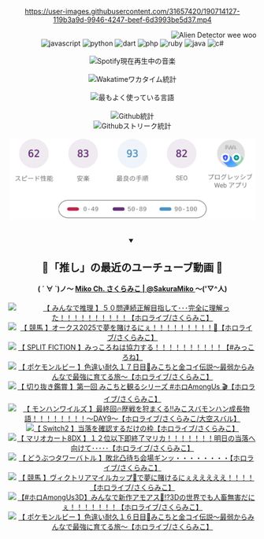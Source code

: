 <!-- START: HERO IMAGE GIF ////////// ////////// ////////// -->
<!-- <img src="@/../assets/img/gaming/ghost-of-tsushima.gif" width="100%"  alt="nellyXinwei's Hero Gif Image"/> -->
<!-- END: HERO IMAGE GIF ////////// ////////// ////////// -->

<div align="center" >  
  
<!-- START:ワンピース 第1015話「ルフィはRED ROCを使う」 -->
<https://user-images.githubusercontent.com/31657420/190714127-119b3a9d-9946-4247-beef-6d3993be5d37.mp4>
<!-- END:ワンピース 第1015話「ルフィはRED ROCを使う」 -->

<!-- START:VISITOR COUNTER -->
<div width="100%" align="right">
<img src="https://komarev.com/ghpvc/?username=nellyXinwei&label=🛸&color=grey&style=for-the-badge&labelcolor=ffffff" alt="Alien Detector wee woo"/>
</div>
<!-- END:VISITOR COUNTER -->

<!-- START: PROGRAMMING LANGUAGES -->
<!-- 色彩 Color Scheme:
#961E3A, #8A0D42, #5A0640, #4F265E, #2B355A, #3E759B, #CC4246,
#BB2649, #AD1052, #700750, #633075, #364270, #4E92C2, #FF5357
Sauce: https://www.webcreatorbox.com/inspiration/pantone-2023
-->

<img src="https://img.shields.io/badge/javascript%20-%23BB2649.svg?&style=for-the-badge&logo=javascript&logoColor=white&labelColor=961E3A" alt="javascript"/>
<img src="https://img.shields.io/badge/python%20-%23AD1052.svg?&style=for-the-badge&logo=python&logoColor=white&labelColor=8A0D42" alt="python" />
<img src="https://img.shields.io/badge/dart%20-%23700750.svg?&style=for-the-badge&logo=dart&logoColor=white&labelColor=5A0640" alt="dart"/>
<img src="https://img.shields.io/badge/php%20-%23633075.svg?&style=for-the-badge&logo=php&logoColor=white&labelColor=4F265E" alt="php"/>
<img src="https://img.shields.io/badge/ruby%20-%23364270.svg?&style=for-the-badge&logo=ruby&logoColor=white&labelColor=2B355A" alt="ruby"/>
<img src="https://img.shields.io/badge/java%20-%234E92C2.svg?&style=for-the-badge&logo=openjdk&logoColor=white&labelColor=3E759B" alt="java"/>
<img src="https://img.shields.io/badge/c%23-%23FF5357.svg?style=for-the-badge&logo=c-sharp&logoColor=white&labelColor=CC4246" alt="c#"/>  
<!-- END: PROGRAMMING LANGUAGES -->

<br>
<br>

<!-- START: MUSIC STATUS -->
  <!-- <a href="https://newojima-gsrs-20220114.vercel.app/api/now-playing?open">
    <img src="https://newojima-gsrs-20220114.vercel.app/api/now-playing" alt="Spotify現在再生中の音楽">
  </a> -->
  <img src="https://newojima-grss-20230114.vercel.app/api/spotify?border_color=transparent" alt="Spotify現在再生中の音楽" width="280px">
<!-- END: MUSIC STATUS -->

<br>
<br>

<!-- START: GITHUB STATUS -->
<!-- 色彩 Color Scheme:  #BB2649, #AD1052, #700750, #633075 -->
<img align="center" src="https://newojima-grs-20230109.vercel.app/api/wakatime?username=newojima&layout=compact&langs_count=10&locale=ja&hide_title=false&title_color=fff&hide_border=true&text_color=fff&bg_color=BB2649,BB2649,633075,633075&hide=other,css,html,bash,xml,git%20config,makefile,properties,yaml,markdown,text,json,jsx" alt="Wakatimeワカタイム統計" width="500px"/>

<br>
<br>

<!-- 色彩 Color Scheme:  #633075, #364270, #4E92C2 -->
  <img align="center" src="https://newojima-grs-20230109.vercel.app/api/top-langs?username=newojima&layout=compact&text_color=fff&icon_color=fff&hide_border=true&&locale=ja&hide_title=false&title_color=fff&include_all_commits=true&card_width=445&langs_count=11&hide=c%23,powershell,shaderlab,hlsl,makefile,jupyter%20notebook,python,html,css,shell,batchfile,less,liquid,hack,scss&bg_color=4F265E,633075,4E92C2" alt="最もよく使っている言語" width="500px"/>

<br>
<br>

<!-- 色彩 Color Scheme:  #4E92C2, #FF5357 -->
  <img align="center" src="https://newojima-grs-20230109.vercel.app/api?username=newojima&rank_icon=github&show_icons=true&&locale=ja&title_color=fff&text_color=fff&icon_color=fff&hide_border=true&hide_title=false&count_private=true&include_all_commits=true&card_width=495&disable_animations=true&bg_color=4E92C2,4E92C2,FF5357" alt="Github統計" width="500px"/>

<br>

<img align="center" src="https://streak-stats.demolab.com?user=newojima&theme=dark&hide_border=true&locale=ja&ring=BB2649&stroke=222222&background=151515&sideLabels=BB2649&currStreakLabel=ffffff&border=BB2649&fire=FF5357&currStreakNum=ffffff&sideNums=FF5357&dates=ffffff" alt="Githubストリーク統計" width="500px"/>

<br>
<br>

  <img align="center" width="500px" src="@/../assets/img/page-insights.svg" alt="Githubページの洞察"/>
  
</div>
<!-- END: GITHUB STATUS -->

<br>
<br>

<div align="center">
<details open>
  <summary>

  </summary>

  <h2 align="center">🌸「推し」の最近のユーチューブ動画 🌸</h2>
  <h4>
  ( ´ ∀ `)ノ～ 
  <a href="https://www.youtube.com/@SakuraMiko">Miko Ch. さくらみこ | @SakuraMiko
  </a>
   ～('▽^人)
  </h4>

  <!-- BEGIN YOUTUBE-CARDS -->
<a href="https://www.youtube.com/watch?v=fUDgpWg2nzk"><img src="https://ytcards.demolab.com/?id=fUDgpWg2nzk&title=%E3%80%90+%E3%81%BF%E3%82%93%E3%81%AA%E3%81%A7%E6%8E%A8%E7%90%86+%E3%80%91%EF%BC%95%EF%BC%90%E5%95%8F%E9%80%A3%E7%B6%9A%E6%AD%A3%E8%A7%A3%E7%9B%AE%E6%8C%87%E3%81%97%E3%81%A6%EF%BD%A5%EF%BD%A5%EF%BD%A5%E5%AE%8C%E5%85%A8%E3%81%AB%E7%90%86%E8%A7%A3%E3%81%A3%E3%81%9F%EF%BC%81%EF%BC%81%EF%BC%81%EF%BC%81%EF%BC%81%EF%BC%81%EF%BC%81%EF%BC%81%EF%BC%81%EF%BC%81%E3%80%90%E3%83%9B%E3%83%AD%E3%83%A9%E3%82%A4%E3%83%96%2F%E3%81%95%E3%81%8F%E3%82%89%E3%81%BF%E3%81%93%E3%80%91&lang=ja&timestamp=1748247886&background_color=%230d1117&title_color=%23ffffff&stats_color=%23dedede&max_title_lines=1&width=187&border_radius=5&duration=0" alt="【 みんなで推理 】５０問連続正解目指して･･･完全に理解った！！！！！！！！！！【ホロライブ/さくらみこ】" title="【 みんなで推理 】５０問連続正解目指して･･･完全に理解った！！！！！！！！！！【ホロライブ/さくらみこ】"></a>
<a href="https://www.youtube.com/watch?v=gAlPspfpNhg"><img src="https://ytcards.demolab.com/?id=gAlPspfpNhg&title=%E3%80%90+%E7%AB%B6%E9%A6%AC+%E3%80%91%E3%82%AA%E3%83%BC%E3%82%AF%E3%82%B92025%E3%81%A7%E5%A4%A2%E3%82%92%E8%B3%AD%E3%81%91%E3%82%8B%E3%81%AB%E3%81%87%EF%BC%81%EF%BC%81%EF%BC%81%EF%BC%81%EF%BC%81%EF%BC%81%EF%BC%81%EF%BC%81%EF%BC%81%F0%9F%8F%87%E3%80%90%E3%83%9B%E3%83%AD%E3%83%A9%E3%82%A4%E3%83%96%2F%E3%81%95%E3%81%8F%E3%82%89%E3%81%BF%E3%81%93%E3%80%91&lang=ja&timestamp=1748156292&background_color=%230d1117&title_color=%23ffffff&stats_color=%23dedede&max_title_lines=1&width=187&border_radius=5&duration=4913" alt="【 競馬 】オークス2025で夢を賭けるにぇ！！！！！！！！！🏇【ホロライブ/さくらみこ】" title="【 競馬 】オークス2025で夢を賭けるにぇ！！！！！！！！！🏇【ホロライブ/さくらみこ】"></a>
<a href="https://www.youtube.com/watch?v=Y6L2dbpc0yQ"><img src="https://ytcards.demolab.com/?id=Y6L2dbpc0yQ&title=%E3%80%90+SPLIT+FICTION+%E3%80%91%E3%81%BF%E3%81%A3%E3%81%93%E3%82%8D%E3%81%AD%E3%81%AF%E5%8D%94%E5%8A%9B%E3%81%99%E3%82%8B%EF%BC%81%EF%BC%81%EF%BC%81%EF%BC%81%EF%BC%81%EF%BC%81%EF%BC%81%EF%BC%81%EF%BC%81%EF%BC%81%E3%80%90%23%E3%81%BF%E3%81%A3%E3%81%93%E3%82%8D%E3%81%AD%E3%80%91&lang=ja&timestamp=1748107812&background_color=%230d1117&title_color=%23ffffff&stats_color=%23dedede&max_title_lines=1&width=187&border_radius=5&duration=25188" alt="【 SPLIT FICTION 】みっころねは協力する！！！！！！！！！！【#みっころね】" title="【 SPLIT FICTION 】みっころねは協力する！！！！！！！！！！【#みっころね】"></a>
<a href="https://www.youtube.com/watch?v=ZBp8EY68ZmY"><img src="https://ytcards.demolab.com/?id=ZBp8EY68ZmY&title=%E3%80%90+%E3%83%9D%E3%82%B1%E3%83%A2%E3%83%B3%E3%83%AB%E3%83%93%E3%83%BC+%E3%80%91%E8%89%B2%E9%81%95%E3%81%84%E8%80%90%E4%B9%85%EF%BC%91%EF%BC%97%E6%97%A5%E7%9B%AE%F0%9F%8E%A3%E3%81%BF%E3%81%93%E3%81%A1%E3%81%A8%E9%87%91%E3%82%B3%E3%82%A4%E4%BC%9D%E8%AA%AC%EF%BD%9E%E6%9C%80%E5%BC%B1%E3%81%8B%E3%82%89%E3%81%BF%E3%82%93%E3%81%AA%E3%81%A7%E6%9C%80%E5%BC%B7%E3%81%AB%E8%82%B2%E3%81%A6%E3%82%8B%E6%97%85%EF%BD%9E%E3%80%90%E3%83%9B%E3%83%AD%E3%83%A9%E3%82%A4%E3%83%96%2F%E3%81%95%E3%81%8F%E3%82%89%E3%81%BF%E3%81%93%E3%80%91&lang=ja&timestamp=1748027304&background_color=%230d1117&title_color=%23ffffff&stats_color=%23dedede&max_title_lines=1&width=187&border_radius=5&duration=27102" alt="【 ポケモンルビー 】色違い耐久１７日目🎣みこちと金コイ伝説～最弱からみんなで最強に育てる旅～【ホロライブ/さくらみこ】" title="【 ポケモンルビー 】色違い耐久１７日目🎣みこちと金コイ伝説～最弱からみんなで最強に育てる旅～【ホロライブ/さくらみこ】"></a>
<a href="https://www.youtube.com/watch?v=j25eJPBYgOg"><img src="https://ytcards.demolab.com/?id=j25eJPBYgOg&title=%E3%80%90+%E5%88%87%E3%82%8A%E6%8A%9C%E3%81%8D%E9%91%91%E8%B3%9E+%E3%80%91%E7%AC%AC%E4%B8%80%E5%9B%9E+%E3%81%BF%E3%81%93%E3%81%A1%E3%81%A8%E8%A6%B3%E3%82%8B%E3%82%B7%E3%83%AA%E3%83%BC%E3%82%BA+%23%E3%83%9B%E3%83%ADAmongUs+%F0%9F%8E%AC%E3%80%90%E3%83%9B%E3%83%AD%E3%83%A9%E3%82%A4%E3%83%96%2F%E3%81%95%E3%81%8F%E3%82%89%E3%81%BF%E3%81%93%E3%80%91&lang=ja&timestamp=1747928534&background_color=%230d1117&title_color=%23ffffff&stats_color=%23dedede&max_title_lines=1&width=187&border_radius=5&duration=8779" alt="【 切り抜き鑑賞 】第一回 みこちと観るシリーズ #ホロAmongUs 🎬【ホロライブ/さくらみこ】" title="【 切り抜き鑑賞 】第一回 みこちと観るシリーズ #ホロAmongUs 🎬【ホロライブ/さくらみこ】"></a>
<a href="https://www.youtube.com/watch?v=tRl7zNNLhTE"><img src="https://ytcards.demolab.com/?id=tRl7zNNLhTE&title=%E3%80%90+%E3%83%A2%E3%83%B3%E3%83%8F%E3%83%B3%E3%83%AF%E3%82%A4%E3%83%AB%E3%82%BA+%E3%80%91%E6%9C%80%E7%B5%82%E5%9B%9E%F0%9F%94%A5%E6%AD%B4%E6%88%A6%E3%82%92%E7%8B%A9%E3%81%BE%E3%81%8F%E3%82%8B%E2%80%BC%EF%B8%8F%E3%81%BF%E3%81%93%E3%82%B9%E3%83%90%E3%83%A2%E3%83%B3%E3%83%8F%E3%83%B3%E6%88%90%E9%95%B7%E7%89%A9%E8%AA%9E%EF%BC%81%EF%BC%81%EF%BC%81%EF%BC%81%EF%BC%81%EF%BC%81%EF%BC%81%EF%BC%81%EF%BD%9EDAY9%EF%BD%9E%E3%80%90%E3%83%9B%E3%83%AD%E3%83%A9%E3%82%A4%E3%83%96%2F%E3%81%95%E3%81%8F%E3%82%89%E3%81%BF%E3%81%93%2F%E5%A4%A7%E7%A9%BA%E3%82%B9%E3%83%90%E3%83%AB%E3%80%91&lang=ja&timestamp=1747758864&background_color=%230d1117&title_color=%23ffffff&stats_color=%23dedede&max_title_lines=1&width=187&border_radius=5&duration=11576" alt="【 モンハンワイルズ 】最終回🔥歴戦を狩まくる‼️みこスバモンハン成長物語！！！！！！！！～DAY9～【ホロライブ/さくらみこ/大空スバル】" title="【 モンハンワイルズ 】最終回🔥歴戦を狩まくる‼️みこスバモンハン成長物語！！！！！！！！～DAY9～【ホロライブ/さくらみこ/大空スバル】"></a>
<a href="https://www.youtube.com/watch?v=0aeMtFczFww"><img src="https://ytcards.demolab.com/?id=0aeMtFczFww&title=%E3%80%90+Switch2+%E3%80%91%E5%BD%93%E8%90%BD%E3%82%92%E7%A2%BA%E8%AA%8D%E3%81%99%E3%82%8B%E3%81%A0%E3%81%91%E3%81%AE%E6%9E%A0%E3%80%90%E3%83%9B%E3%83%AD%E3%83%A9%E3%82%A4%E3%83%96%2F%E3%81%95%E3%81%8F%E3%82%89%E3%81%BF%E3%81%93%E3%80%91&lang=ja&timestamp=1747741818&background_color=%230d1117&title_color=%23ffffff&stats_color=%23dedede&max_title_lines=1&width=187&border_radius=5&duration=2480" alt="【 Switch2 】当落を確認するだけの枠【ホロライブ/さくらみこ】" title="【 Switch2 】当落を確認するだけの枠【ホロライブ/さくらみこ】"></a>
<a href="https://www.youtube.com/watch?v=KS8QRNM21zI"><img src="https://ytcards.demolab.com/?id=KS8QRNM21zI&title=%E3%80%90+%E3%83%9E%E3%83%AA%E3%82%AA%E3%82%AB%E3%83%BC%E3%83%888DX+%E3%80%91%EF%BC%91%EF%BC%92%E4%BD%8D%E4%BB%A5%E4%B8%8B%E5%8D%B3%E7%B5%82%E4%BA%86%E3%83%9E%E3%83%AA%E3%82%AB%EF%BC%81%EF%BC%81%EF%BC%81%EF%BC%81%EF%BC%81%EF%BC%81%EF%BC%81%E6%98%8E%E6%97%A5%E3%81%AE%E5%BD%93%E8%90%BD%E3%81%B8%E5%90%91%E3%81%91%E3%81%A6%EF%BD%A5%EF%BD%A5%EF%BD%A5%EF%BD%A5%EF%BD%A5%E3%80%90%E3%83%9B%E3%83%AD%E3%83%A9%E3%82%A4%E3%83%96%2F%E3%81%95%E3%81%8F%E3%82%89%E3%81%BF%E3%81%93%E3%80%91&lang=ja&timestamp=1747665713&background_color=%230d1117&title_color=%23ffffff&stats_color=%23dedede&max_title_lines=1&width=187&border_radius=5&duration=7760" alt="【 マリオカート8DX 】１２位以下即終了マリカ！！！！！！！明日の当落へ向けて･････【ホロライブ/さくらみこ】" title="【 マリオカート8DX 】１２位以下即終了マリカ！！！！！！！明日の当落へ向けて･････【ホロライブ/さくらみこ】"></a>
<a href="https://www.youtube.com/watch?v=b4iVJHE5gfU"><img src="https://ytcards.demolab.com/?id=b4iVJHE5gfU&title=%E3%80%90+%E3%81%A9%E3%81%86%E3%81%B6%E3%81%A4%E3%82%BF%E3%83%AF%E3%83%BC%E3%83%90%E3%83%88%E3%83%AB+%E3%80%91%E6%95%97%E5%8C%97%E5%87%B8%E5%BE%85%E3%81%A1%E4%BC%9A%E5%A0%B4%E3%82%AE%E3%83%B3%E3%83%83%E3%83%BB%E3%83%BB%E3%83%BB%E3%83%BB%E3%83%BB%E3%83%BB%E3%83%BB%E3%83%BB%E3%80%90%E3%83%9B%E3%83%AD%E3%83%A9%E3%82%A4%E3%83%96%2F%E3%81%95%E3%81%8F%E3%82%89%E3%81%BF%E3%81%93%E3%80%91&lang=ja&timestamp=1747574610&background_color=%230d1117&title_color=%23ffffff&stats_color=%23dedede&max_title_lines=1&width=187&border_radius=5&duration=4547" alt="【 どうぶつタワーバトル 】敗北凸待ち会場ギンッ・・・・・・・・【ホロライブ/さくらみこ】" title="【 どうぶつタワーバトル 】敗北凸待ち会場ギンッ・・・・・・・・【ホロライブ/さくらみこ】"></a>
<a href="https://www.youtube.com/watch?v=zlLlCVFck1w"><img src="https://ytcards.demolab.com/?id=zlLlCVFck1w&title=%E3%80%90+%E7%AB%B6%E9%A6%AC+%E3%80%91%E3%83%B4%E3%82%A3%E3%82%AF%E3%83%88%E3%83%AA%E3%82%A2%E3%83%9E%E3%82%A4%E3%83%AB%E3%82%AB%E3%83%83%E3%83%97%F0%9F%8C%B9%E3%81%A7%E5%A4%A2%E3%81%AB%E8%B3%AD%E3%81%91%E3%82%8B%E3%81%AB%E3%81%87%E3%81%88%E3%81%88%E3%81%88%E3%81%88%E3%81%88%EF%BC%81%EF%BC%81%EF%BC%81%EF%BC%81%E3%80%90%E3%83%9B%E3%83%AD%E3%83%A9%E3%82%A4%E3%83%96%2F%E3%81%95%E3%81%8F%E3%82%89%E3%81%BF%E3%81%93%E3%80%91&lang=ja&timestamp=1747552202&background_color=%230d1117&title_color=%23ffffff&stats_color=%23dedede&max_title_lines=1&width=187&border_radius=5&duration=3805" alt="【 競馬 】ヴィクトリアマイルカップ🌹で夢に賭けるにぇえええええ！！！！【ホロライブ/さくらみこ】" title="【 競馬 】ヴィクトリアマイルカップ🌹で夢に賭けるにぇえええええ！！！！【ホロライブ/さくらみこ】"></a>
<a href="https://www.youtube.com/watch?v=ACkZC7rtGD0"><img src="https://ytcards.demolab.com/?id=ACkZC7rtGD0&title=%E3%80%90%23%E3%83%9B%E3%83%ADAmongUs3D%E3%80%91%E3%81%BF%E3%82%93%E3%81%AA%E3%81%A7%E6%96%B0%E4%BD%9C%E3%82%A2%E3%83%A2%E3%82%A2%E3%82%B9%F0%9F%9A%80%E2%81%893D%E3%81%AE%E4%B8%96%E7%95%8C%E3%81%A7%E3%82%82%E4%BA%BA%E7%95%9C%E7%84%A1%E5%AE%B3%E3%81%A0%E3%81%AB%E3%81%87%EF%BC%81%EF%BC%81%EF%BC%81%EF%BC%81%EF%BC%81%EF%BC%81%EF%BC%81%E3%80%90%E3%83%9B%E3%83%AD%E3%83%A9%E3%82%A4%E3%83%96%2F%E3%81%95%E3%81%8F%E3%82%89%E3%81%BF%E3%81%93%E3%80%91&lang=ja&timestamp=1747492734&background_color=%230d1117&title_color=%23ffffff&stats_color=%23dedede&max_title_lines=1&width=187&border_radius=5&duration=8638" alt="【#ホロAmongUs3D】みんなで新作アモアス🚀⁉3Dの世界でも人畜無害だにぇ！！！！！！！【ホロライブ/さくらみこ】" title="【#ホロAmongUs3D】みんなで新作アモアス🚀⁉3Dの世界でも人畜無害だにぇ！！！！！！！【ホロライブ/さくらみこ】"></a>
<a href="https://www.youtube.com/watch?v=4zz8mG7615s"><img src="https://ytcards.demolab.com/?id=4zz8mG7615s&title=%E3%80%90+%E3%83%9D%E3%82%B1%E3%83%A2%E3%83%B3%E3%83%AB%E3%83%93%E3%83%BC+%E3%80%91%E8%89%B2%E9%81%95%E3%81%84%E8%80%90%E4%B9%85%EF%BC%91%EF%BC%96%E6%97%A5%E7%9B%AE%F0%9F%8E%A3%E3%81%BF%E3%81%93%E3%81%A1%E3%81%A8%E9%87%91%E3%82%B3%E3%82%A4%E4%BC%9D%E8%AA%AC%EF%BD%9E%E6%9C%80%E5%BC%B1%E3%81%8B%E3%82%89%E3%81%BF%E3%82%93%E3%81%AA%E3%81%A7%E6%9C%80%E5%BC%B7%E3%81%AB%E8%82%B2%E3%81%A6%E3%82%8B%E6%97%85%EF%BD%9E%E3%80%90%E3%83%9B%E3%83%AD%E3%83%A9%E3%82%A4%E3%83%96%2F%E3%81%95%E3%81%8F%E3%82%89%E3%81%BF%E3%81%93%E3%80%91&lang=ja&timestamp=1747335595&background_color=%230d1117&title_color=%23ffffff&stats_color=%23dedede&max_title_lines=1&width=187&border_radius=5&duration=20224" alt="【 ポケモンルビー 】色違い耐久１６日目🎣みこちと金コイ伝説～最弱からみんなで最強に育てる旅～【ホロライブ/さくらみこ】" title="【 ポケモンルビー 】色違い耐久１６日目🎣みこちと金コイ伝説～最弱からみんなで最強に育てる旅～【ホロライブ/さくらみこ】"></a>
<!-- END YOUTUBE-CARDS -->

</div>
  
</details>
